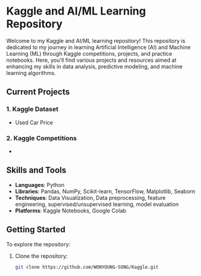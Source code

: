 # Kaggle and AI/ML Learning Repository

Welcome to my Kaggle and AI/ML learning repository! This repository is dedicated to my journey in learning Artificial Intelligence (AI) and Machine Learning (ML) through Kaggle competitions, projects, and practice notebooks. Here, you'll find various projects and resources aimed at enhancing my skills in data analysis, predictive modeling, and machine learning algorithms.


## Current Projects

### 1. Kaggle Dataset
- Used Car Price
### 2. Kaggle Competitions
-

## Skills and Tools

- **Languages**: Python
- **Libraries**: Pandas, NumPy, Scikit-learn, TensorFlow, Matplotlib, Seaborn
- **Techniques**: Data Visualization, Data preprocessing, feature engineering, supervised/unsupervised learning, model evaluation
- **Platforms**: Kaggle Notebooks, Google Colab

## Getting Started

To explore the repository:

1. Clone the repository:
   ```bash
   git clone https://github.com/WONYOUNG-SONG/Kaggle.git
